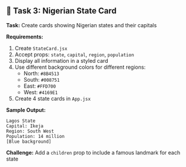 ## 🎯 Task 3: Nigerian State Card

**Task:** Create cards showing Nigerian states and their capitals

**Requirements:**
1. Create `StateCard.jsx`
2. Accept props: `state`, `capital`, `region`, `population`
3. Display all information in a styled card
4. Use different background colors for different regions:
   - North: `#8B4513`
   - South: `#008751`
   - East: `#FFD700`
   - West: `#4169E1`
5. Create 4 state cards in `App.jsx`

**Sample Output:**
```
Lagos State
Capital: Ikeja
Region: South West
Population: 14 million
[Blue background]
```

**Challenge:** Add a `children` prop to include a famous landmark for each state